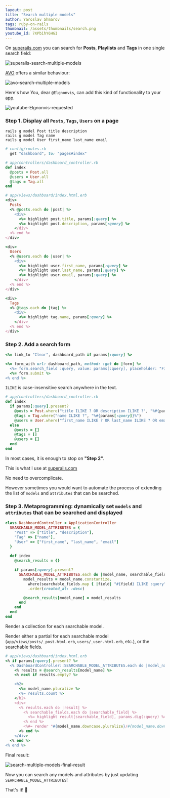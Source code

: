 ```yaml
---
layout: post
title: "Search multiple models"
author: Yaroslav Shmarov
tags: ruby-on-rails
thumbnail: /assets/thumbnails/search.png
youtube_id: 7XPbihY6HGI
---
```


On [superails.com](https://superails.com/) you can search for **Posts**, **Playlists** and **Tags** in one single search field:

![superails-search-multiple-models](/assets/images/sr-find-post-or-tags.gif)

[AVO](https://avohq.io/) offers a similar behaviour:

![avo-search-multiple-models](/assets/images/avo-search-multiple-models.gif)

Here's how You, dear `@Elgnonvis`, can add this kind of functionality to your app.

![youtube-Elgnonvis-requested](/assets/images/search-multiple-requested-by.png)

### Step 1. Display all `Posts`, `Tags`, `Users` on a page

```shell
rails g model Post title description
rails g model Tag name
rails g model User first_name last_name email
```

```ruby
# config/routes.rb
  get "dashboard", to: "pages#index"
```

```ruby
# app/controllers/dashboard_controller.rb
def index
  @posts = Post.all
  @users = User.all
  @tags = Tag.all
end
```

```ruby
# app/views/dashboard/index.html.erb
<div>
  Posts
  <% @posts.each do |post| %>
    <div>
      <%= highlight post.title, params[:query] %>
      <%= highlight post.description, params[:query] %>
    </div>
  <% end %>
</div>

<div>
  Users
  <% @users.each do |user| %>
    <div>
      <%= highlight user.first_name, params[:query] %>
      <%= highlight user.last_name, params[:query] %>
      <%= highlight user.email, params[:query] %>
    </div>
  <% end %>
</div>

<div>
  Tags
  <% @tags.each do |tag| %>
    <div>
      <%= highlight tag.name, params[:query] %>
    </div>
  <% end %>
</div>
```

### Step 2. Add a search form

```ruby
<%= link_to "Clear", dashboard_path if params[:query] %>

<%= form_with url: dashboard_path, method: :get do |form| %>
  <%= form.search_field :query, value: params[:query], placeholder: "Find anything", autofocus: true %>
  <%= form.submit %>
<% end %>
```

`ILIKE` is case-insensitive search anywhere in the text.

```ruby
# app/controllers/dashboard_controller.rb
def index
  if params[:query].present?
    @posts = Post.where("title ILIKE ? OR description ILIKE ?", "%#{params[:query]}%", "%#{params[:query]}%")
    @tags = Tag.where("name ILIKE ?", "%#{params[:query]}%")
    @users = User.where("first_name ILIKE ? OR last_name ILIKE ? OR email ILIKE ?", "%#{params[:query]}%", "%#{params[:query]}%", "%#{params[:query]}%")
  else
    @posts = []
    @tags = []
    @users = []
  end
end
```

In most cases, it is enough to stop on **"Step 2"**.

This is what I use at [superails.com](https://superails.com/)

No need to overcomplicate.

However sometimes you would want to automate the process of extending the list of `models` and `attributes` that can be searched.

### Step 3. Metaprogramming: dynamically set `models` and `attributes` that can be searched and displayed

```ruby
class DashboardController < ApplicationController
  SEARCHABLE_MODEL_ATTRIBUTES = {
    "Post" => ["title", "description"],
    "Tag" => ["name"],
    "User" => ["first_name", "last_name", "email"]
  }
  
  def index
    @search_results = {}

    if params[:query].present?
      SEARCHABLE_MODEL_ATTRIBUTES.each do |model_name, searchable_fields|
        model_results = model_name.constantize.
          where(searchable_fields.map { |field| "#{field} ILIKE :query" }.join(" OR "), query: "%#{params[:query]}%")
          .order(created_at: :desc)

        @search_results[model_name] = model_results
      end
    end
  end
end
```

Render a collection for each searchable model.

Render either a partial for each searchable model (`app/views/posts/_post.html.erb`, `users/_user.html.erb`, etc.), or the searchable fields.

```ruby
# app/views/dashboard/index.html.erb
<% if params[:query].present? %>
  <% DashboardController::SEARCHABLE_MODEL_ATTRIBUTES.each do |model_name, _searchable_fields| %>
    <% results = @search_results[model_name] %>
    <% next if results.empty? %>

    <h2>
      <%= model_name.pluralize %>
      <%= results.count %>
    </h2>
    <div>
      <% results.each do |result| %>
        <% searchable_fields.each do |searchable_field| %>
          <%= highlight result[searchable_field], params.dig(:query) %>
        <% end %>
        <%#= render "#{model_name.downcase.pluralize}/#{model_name.downcase}", model_name.downcase.to_sym => result %>
      <% end %>
    </div>
  <% end %>
<% end %>
```

Final result:

![search-multiple-models-final-result](/assets/images/multisearch-final-result.gif)

Now you can search any models and attributes by just updating `SEARCHABLE_MODEL_ATTRIBUTES`!

That's it! 🤠
